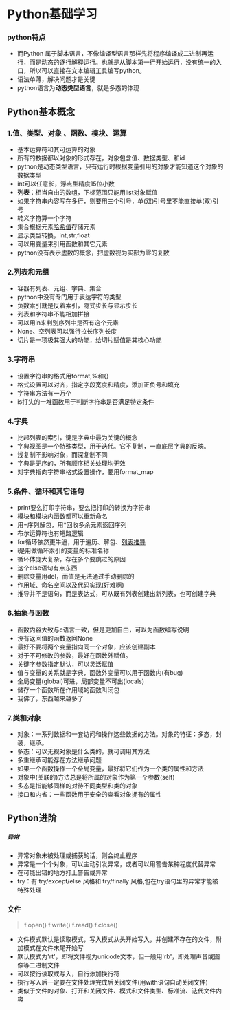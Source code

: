 # Python基础学习

### python特点

*  而Python 属于脚本语言，不像编译型语言那样先将程序编译成二进制再运行，而是动态的逐行解释运行。也就是从脚本第一行开始运行，没有统一的入口，所以可以直接在文本编辑工具编写python。 
* 语法单薄，解决问题才是关键
* python语言为**动态类型语言**，就是多态的体现

## Python基本概念

### 1.值、类型、对象 、函数、模块、运算

* 基本运算符和其可运算的对象
* 所有的数据都以对象的形式存在，对象包含值、数据类型、和id
* python是动态类型语言，只有运行时根据变量引用的对象才能知道这个对象的数据类型
* int可以任意长，浮点型精度15位小数
* **列表**：相当自由的数组，下标范围只能用list对象赋值
* 如果字符串内容写在多行，则要用三个引号，单(双)引号里不能直接单(双)引号
* 转义字符算一个字符
* 集合根据元素[哈希值](什么玩意儿？)存储元素
* 显示类型转换，int,str,float
* 可以用变量来引用函数和其它元素
* python没有表示虚数的概念，把虚数视为实部为零的复数

### 2.列表和元组

* 容器有列表、元组、字典、集合
* python中没有专门用于表达字符的类型
* 负数索引就是反着索引，隐式步长与显示步长
* 列表和字符串不能相加拼接
* 可以用in来判别序列中是否有这个元素
* None、空列表可以强行拉长序列长度
* 切片是一项极其强大的功能，给切片赋值是其核心功能

### 3.字符串

* 设置字符串的格式用format,%和{}
* 格式设置可以对齐，指定字段宽度和精度，添加正负号和填充
* 字符串方法有一万个
* is打头的一堆函数用于判断字符串是否满足特定条件

### 4.字典

* 比起列表的索引，键是字典中最为关键的概念
* 字典视图是一个特殊类型，用于迭代。它不复制，一直底层字典的反映。
* 浅复制不影响对象，而深复制不同
* 字典是无序的，所有顺序相关处理均无效
* 对字典指向字符串格式设置操作，要用format_map

### 5.条件、循环和其它语句

* print要么打印字符串，要么把打印的转换为字符串
* 模块和模块内函数都可以重新命名
* 用=序列解包，用*回收多余元素返回序列
* 布尔运算符也有短路逻辑
* for循环依然更牛逼，用于遍历、解包、[列表推导](完全看不懂)
* i是用做循环索引的变量的标准名称
* 循环体庞大复杂，存在多个要跳过的原因
* 这个else语句有点东西
* 删除变量用del，而值是无法通过手动删除的
* 作用域、命名空间以及代码实现(好难啊)
* 推导并不是语句，而是表达式，可从既有列表创建出新列表，也可创建字典

### 6.抽象与函数

* 函数内容大致与c语言一致，但是更加自由，可以为函数编写说明
* 没有返回值的函数返回None
* 最好不要将两个变量指向同一个对象，应该创建副本
* 对于不可修改的参数，最好在函数外赋值。
* 关键字参数指定默认，可以灵活赋值
* 值与变量的关系就是字典，函数外变量可以用于函数内(有bug)
* 全局变量(global)可进，局部变量不可出(locals)
* 储存一个函数所在作用域的函数叫闭包
* 我佛了，东西越来越多了

### 7.类和对象

* 对象：一系列数据和一套访问和操作这些数据的方法。对象的特征：多态，封装，继承。
* 多态：可以无视对象是什么类的，就可调用其方法
* 多重继承可能存在方法继承问题
* 如果一个函数操作一个全局变量，最好将它们作为一个类的属性和方法
* 对象中(关联的)方法总是将所属的对象作为第一个参数(self)
* 多态是指能够同样的对待不同类型和类的对象
* 接口和内省：一些函数用于安全的查看对象拥有的属性

## Python进阶

##### 异常

* 异常对象未被处理或捕获的话，则会终止程序
* 异常是一个个对象，可以主动引发异常，或者可以用警告某种程度代替异常
* 在可能出错的地方打上警告或异常
* try：有 try/except/else 风格和 try/finally 风格,包在try语句里的异常才能被特殊处理

### 文件

> f.open()		f.write()		f.read()		f.close()

* 文件模式默认是读取模式，写入模式从头开始写入，并创建不存在的文件，附加模式在文件末尾开始写
* 默认模式为'rt'，即将文件视为unicode文本，但一般用'rb'，即处理声音或图像等二进制文件
* 可以按行读取或写入，自行添加换行符
* 执行写入后一定要在文件处理完成后关闭文件(用with语句自动关闭文件)
* 类似于文件的对象、打开和关闭文件、模式和文件类型、标准流、迭代文件内容

